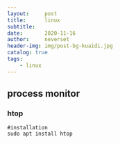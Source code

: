 ```yaml
---
layout:     post
title:      linux
subtitle:   
date:       2020-11-16
author:     neverset
header-img: img/post-bg-kuaidi.jpg
catalog: true
tags:
    - linux
---
```


## process monitor
### htop

    #installation
    sudo apt install htop
